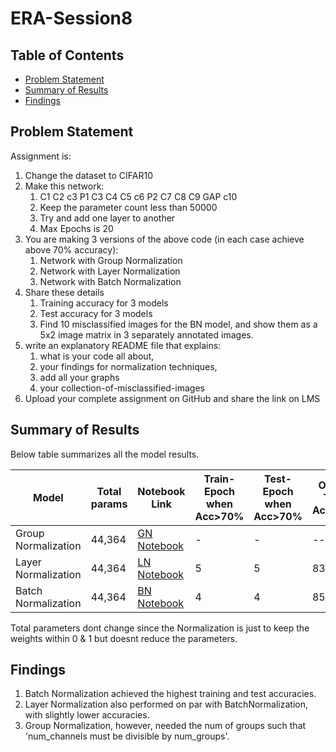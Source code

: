 # ERA-Session8

## Table of Contents
- [Problem Statement](#problem-statement)
- [Summary of Results](#summary-of-results)
- [Findings](#findings)

## Problem Statement
Assignment is:  
  
1. Change the dataset to CIFAR10  
2. Make this network:  
    1. C1 C2 c3 P1 C3 C4 C5 c6 P2 C7 C8 C9 GAP c10  
    2. Keep the parameter count less than 50000  
    3. Try and add one layer to another  
    4. Max Epochs is 20  
3. You are making 3 versions of the above code (in each case achieve above 70% accuracy):  
    1. Network with Group Normalization  
    2. Network with Layer Normalization  
    3. Network with Batch Normalization  
4. Share these details  
    1. Training accuracy for 3 models  
    2. Test accuracy for 3 models  
    3. Find 10 misclassified images for the BN model, and show them as a 5x2 image matrix in 3 separately annotated images.  
5. write an explanatory README file that explains:
    1. what is your code all about,
    2. your findings for normalization techniques,
    3. add all your graphs
    4. your collection-of-misclassified-images 
6. Upload your complete assignment on GitHub and share the link on LMS

## Summary of Results

Below table summarizes all the model results. 

| Model | Total params | Notebook Link | Train-Epoch when Acc>70% | Test-Epoch when Acc>70% | Overall Train Accuracy | Overall Test Accuracy |
|-------|--------------|---------------|-------------------|---------------|---------------------|-----------------|
| Group Normalization | 44,364 | [GN Notebook](./ERA1_S8_CIFAR10_GN.ipynb) | - | - | --- % | --- % |
| Layer Normalization | 44,364 | [LN Notebook](./ERA1_S8_CIFAR10_LN.ipynb) | 5 | 5 | 83.11% | 77.04% |
| Batch Normalization | 44,364 | [BN Notebook](./ERA1_S8_CIFAR10_BN.ipynb) | 4 | 4 | 85.31% | 77.44% |

Total parameters dont change since the Normalization is just to keep the weights within 0 & 1 but doesnt reduce the parameters.
## Findings
1. Batch Normalization achieved the highest training and test accuracies.
2. Layer Normalization also performed on par with BatchNormalization, with slightly lower accuracies.
3. Group Normalization, however, needed the num of groups such that 'num_channels must be divisible by num_groups'.
